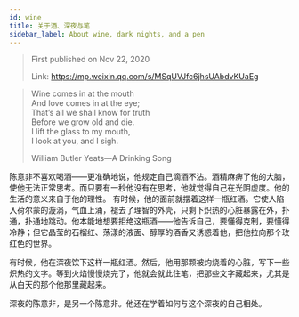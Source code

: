 ```yaml
---
id: wine
title: 关于酒、深夜与笔
sidebar_label: About wine, dark nights, and a pen
---
```


> First published on Nov 22, 2020
>
> Link: https://mp.weixin.qq.com/s/MSqUVJfc6jhsUAbdvKUaEg

> Wine comes in at the mouth  
> And love comes in at the eye;  
> That’s all we shall know for truth  
> Before we grow old and die.  
> I lift the glass to my mouth,  
> I look at you, and I sigh.
>
> William Butler Yeats—A Drinking Song

陈意非不喜欢喝酒——更准确地说，他规定自己滴酒不沾。酒精麻痹了他的大脑，使他无法正常思考。而只要有一秒他没有在思考，他就觉得自己在光阴虚度。他的生活的意义来自于他的理性。
有时候，他的面前就摆着这样一瓶红酒。它使人陷入荷尔蒙的漩涡，气血上涌，褪去了理智的外壳，只剩下炽热的心脏暴露在外，扑通，扑通地跳动。他本能地想要拒绝这瓶酒——他告诉自己，要懂得克制，要懂得冷静；但它晶莹的石榴红、荡漾的液面、醇厚的酒香又诱惑着他，把他拉向那个玫红色的世界。

有时候，他在深夜饮下这样一瓶红酒。然后，他用那颗被灼烧着的心脏，写下一些炽热的文字。等到火焰慢慢烧完了，他就会就此住笔，把那些文字藏起来，尤其是从白天的那个他那里藏起来。

深夜的陈意非，是另一个陈意非。他还在学着如何与这个深夜的自己相处。
